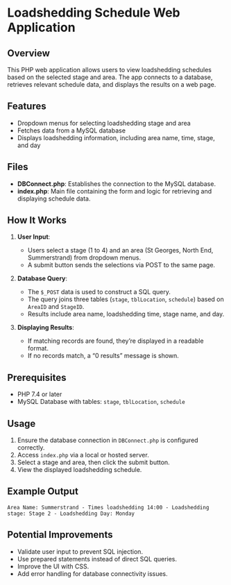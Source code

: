 # Loadshedding Schedule Web Application

## Overview
This PHP web application allows users to view loadshedding schedules based on the selected stage and area. The app connects to a database, retrieves relevant schedule data, and displays the results on a web page.

## Features
- Dropdown menus for selecting loadshedding stage and area
- Fetches data from a MySQL database
- Displays loadshedding information, including area name, time, stage, and day

## Files
- **DBConnect.php**: Establishes the connection to the MySQL database.
- **index.php**: Main file containing the form and logic for retrieving and displaying schedule data.

## How It Works
1. **User Input**:
   - Users select a stage (1 to 4) and an area (St Georges, North End, Summerstrand) from dropdown menus.
   - A submit button sends the selections via POST to the same page.

2. **Database Query**:
   - The `$_POST` data is used to construct a SQL query.
   - The query joins three tables (`stage`, `tblLocation`, `schedule`) based on `AreaID` and `StageID`.
   - Results include area name, loadshedding time, stage name, and day.

3. **Displaying Results**:
   - If matching records are found, they’re displayed in a readable format.
   - If no records match, a “0 results” message is shown.

## Prerequisites
- PHP 7.4 or later
- MySQL Database with tables: `stage`, `tblLocation`, `schedule`

## Usage
1. Ensure the database connection in `DBConnect.php` is configured correctly.
2. Access `index.php` via a local or hosted server.
3. Select a stage and area, then click the submit button.
4. View the displayed loadshedding schedule.

## Example Output
```
Area Name: Summerstrand - Times loadshedding 14:00 - Loadshedding stage: Stage 2 - Loadshedding Day: Monday
```

## Potential Improvements
- Validate user input to prevent SQL injection.
- Use prepared statements instead of direct SQL queries.
- Improve the UI with CSS.
- Add error handling for database connectivity issues.

